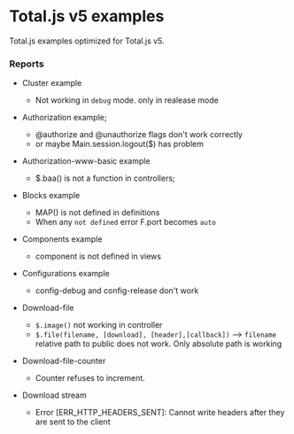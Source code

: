# Total.js v5 examples

Total.js examples optimized for Total.js v5.

### Reports

- Cluster example
    - Not working in `debug` mode. only in realease mode

- Authorization example;
    - @authorize and @unauthorize flags don't work correctly 
    - or maybe Main.session.logout($) has problem

- Authorization-www-basic example 
    - $.baa() is not a function in controllers;

- Blocks example
    - MAP() is not defined in definitions
    - When any `not defined` error F.port becomes `auto`

- Components example
    - component is not defined in views

- Configurations example
    - config-debug and config-release don't work

- Download-file
    - `$.image()` not working in controller
    - `$.file(filename, [download], [header],[callback])` --> `filename` relative path to public does not work. Only absolute path is working

- Download-file-counter
    - Counter refuses to increment. 

- Download stream
    - Error [ERR_HTTP_HEADERS_SENT]: Cannot write headers after they are sent to the client
